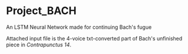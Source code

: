 # Project_BACH
An LSTM Neural Network made for continuing Bach's fugue

Attached input file is the 4-voice txt-converted part of Bach's unfinished piece in _Contrapunctus 14_.
